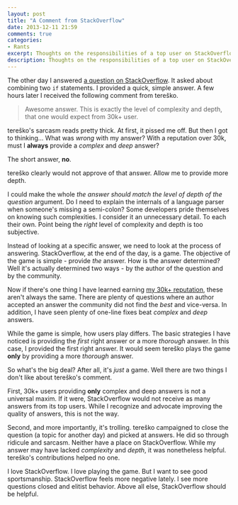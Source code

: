 ```yaml
---
layout: post
title: "A Comment from StackOverflow"
date: 2013-12-11 21:59
comments: true
categories:
- Rants
excerpt: Thoughts on the responsibilities of a top user on StackOverflow after a comment from another user.
description: Thoughts on the responsibilities of a top user on StackOverflow after a comment from another user.
---
```

The other day I answered [a question on StackOverflow](http://stackoverflow.com/questions/20501762/merge-two-separate-ifs-into-one). It asked about combining two `if` statements. I provided a quick, simple answer. A few hours later I received the following comment from tereško.

> Awesome answer. This is exactly the level of complexity and depth, that one would expect from 30k+ user.

tereško's sarcasm reads pretty thick. At first, it pissed me off.  But then I got to thinking...  What was *wrong* with my answer? With a reputation over 30k, must I **always** provide a *complex* and *deep* answer?

The short answer, **no**.

tereško clearly would not approve of that answer. Allow me to provide more depth.

I could make the whole *the answer should match the level of depth of the question* argument. Do I need to explain the internals of a language parser when someone's missing a semi-colon? Some developers pride themselves on knowing such complexities. I consider it an unnecessary detail. To each their own. Point being the *right* level of complexity and depth is too subjective.

Instead of looking at a specific answer, we need to look at the process of answering. StackOverflow, at the end of the day, is a game. The objective of the game is simple - provide *the* answer.  How is the answer determined? Well it's actually determined two ways - by the author of the question and by the community. 

Now if there's one thing I have learned earning [my 30k+ reputation](http://stackoverflow.com/users/164998/jason-mccreary), these aren't always the same. There are plenty of questions where an author accepted an answer the community did not find the *best* and vice-versa. In addition, I have seen plenty of one-line fixes beat *complex* and *deep* answers.

While the game is simple, how users play differs. The basic strategies I have noticed is providing the *first* right answer or a more *thorough* answer. In this case, I provided the first right answer. It would seem tereško plays the game **only** by providing a more *thorough* answer.

So what's the big deal? After all, it's *just* a game. Well there are two things I don't like about tereško's comment.

First, 30k+ users providing **only** complex and deep answers is not a universal maxim. If it were, StackOverflow would not receive as many answers from its top users. While I recognize and advocate improving the quality of answers, this is not the way.

Second, and more importantly, it's trolling. tereško campaigned to close the question (a topic for another day) and picked at answers. He did so through ridicule and sarcasm. Neither have a place on StackOverflow. While my answer may have lacked *complexity* and *depth*, it was nonetheless helpful. tereško's contributions helped no one.

I love StackOverflow. I love playing the game. But I want to see good sportsmanship. StackOverflow feels more negative lately. I see more questions closed and elitist behavior. Above all else, StackOverflow should be helpful.


